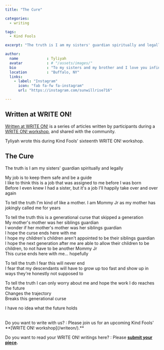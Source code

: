 ```yaml
---
title: "The Cure"

categories:
  - writing

tags:
  - Kind Fools

excerpt: "The truth is I am my sisters' guardian spiritually and legally"

author:
  name             : Tyliyah
  avatar           : # "/assets/images/"
  bio              : "To my sisters and my brother and I love you infinitely."
  location         : "Buffalo, NY"
  links:
    - label: "Instagram"
      icon: "fab fa-fw fa-instagram"
      url: "https://instagram.com/sunwillrise716"

---
```


## Written at WRITE ON!

[Written at WRITE ON!](/writtenat/) is a series of articles written by participants during a [WRITE ON! workshop](/writeon), and shared with the community.

Tyliyah wrote this during Kind Fools' sixteenth
WRITE ON! workshop.

## The Cure

The truth is I am my sisters'
guardian spiritually and legally

My job is to keep them safe and be a guide<br>
I like to think this is a job that was assigned
to me before I was born<br>
Before I even knew I had a sister,
but it's a job I'll happily take over and over again<br>

To tell the truth I'm kind of like a mother.
I am Mommy Jr as my mother has jokingly called me for years<br>

To tell the truth this is a generational curse that skipped a generation<br>
My mother's mother was her siblings guardian<br>
I wonder if her mother's mother was her siblings guardian<br>
I hope the curse ends here with me<br>
I hope my children's children aren't appointed
to be their siblings guardian<br>
I hope the next generation after me are able to
allow their children to be children,
to not have to be another Mommy Jr<br>
This curse ends here with me... hopefully<br>

To tell the truth I fear this will never end<br>
I fear that my descendants will have to grow up too
fast and show up in ways they're honestly not supposed to<br>

To tell the truth I can only worry about me and hope
the work I do reaches the future<br>
Changes the trajectory<br>
Breaks this generational curse<br>

I have no idea what the future holds<br>


<br>
Do you want to write with us?
:    Please join us for an upcoming Kind Fools' **[WRITE ON! workshop](/writeon/).**

Do you want to read your WRITE ON! writings here?
: Please **[submit your piece](/submit/).**
